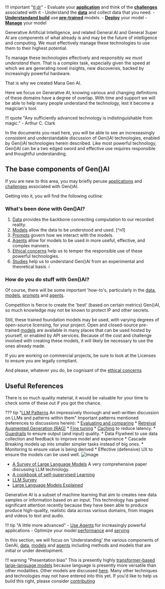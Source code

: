 !!! important "[tl;dr](#tldr)"
    - Evaluate your [**application**](./overview/applications.md) and think of the [**challenges**](./overview/challenges.md) associated with it
    - Understand the [**data**](./data/index.md) and collect data that you need.
    - [**Understandand build**](architectures/index.md) use [**pre-trained**](architectures/pre_trained_models.md) models.
    - [**Deploy**](../Using/deploying/index.md) your model
    - [**Manage**](../Managen.ai/index.md) your model

Generative Artificial Intelligence, and related General AI and General Super AI are components of what already is and may be the future of intelligence and computing. We must effectively manage these technologies to use them to their highest potential. 

To manage these technologies effectively and responsibly _we must understand them_. That is a complex task, especially given the speed at which we are generating novel insights, new discoveries, backed by increasingly powerful hardware. 

That is why we created Mana Gen AI. 

Here we focus on Generative AI, knowing various and changing definitions of these domains have a degree of overlap. With time and support we will be able to help many people understand the technology, lest it become a magician's tool. 

!!! quote "Any sufficiently advanced technology is indistinguishable from magic."
    - Arthur C. Clark

In the documents you read here, you will be able to see an increseasingly consistent and understandable discussion of Gen()AI technologies, enabled by Gen()AI technologies herein described.  Like most powerful technology, Gen()AI can be a two edged sword and effective use requires responsible and thoughtful understanding. 

## The base components of Gen()AI

If you are new to this area, you may briefly peruse [applications](overview/applications.md) and [challenges](overview/challenges.md) associated with Gen()AI. 

Getting into it, you will find the following outline: 

### What's been done with Gen()AI?

1. [Data](data/index.md) provides the backbone connecting computation to our recorded reality.
1. [Models](architectures/index.md) allow the data to be understood and used. [^n1]
1. [Prompts](prompting/index.md) govern how we interact with the models.
1. [Agents](agents/index.md) allow for models to be used in more useful, effective, and complex manners.
1. [Ethical concerns](../Using/ethically/index.md) help us to temper the responsible use of these powerful technologies.
1. [Studies](studies/studies.md) help us to understand Gen()AI from an experimental and theoretical basis. 
i


### How do you do stuff with Gen()AI?

Of course, there will be some important 'how-to's, particularly in the [data](data/index.md), [models](architectures/index.md), [prompts](prompting/index.md) and [agents](./agents/index.md). 

Competition is fierce to create the 'best' (based on certain metrics) Gen()AI, so much knowledge may not be known to protect IP and other secrets.

Still, these trained foundation models may be used, with varying degrees of open-source licensing, for your project. Open and closed-source pre-trained [models](architectures/pre_trained_models.md) are available in many places that can be used hosted by yourself, or enabled by API services. Because of the cost and challenge involved with creating these models, it will likely be necessary to use the ones already made. 

If you are working on commercial projects, be sure to look at the Licenses to ensure you are legally compliant. 

And please, whatever you do, be cognisant of the [ethical concerns](../Using/ethically/index.md)

## Useful References 

There is so much quality material, it would be valuable for your time to check some of these out if you got the chance. 


??? tip "[LLM Patterns](https://eugeneyan.com/writing/llm-patterns/) An impressively thorough and well-written discussion on LLMs and patterns within them"
    Important patterns mentioned (references to discussions herein):
    * [Evaluating and comparing](architectures/evaluating_and_comparing.md)
    * [Retreival Augmented Generation (RAG)](agents/rag.md)
    * [Fine tuning](architectures/alignment.md#finetuning)
    * [Caching](agents/memory.md#caching) to reduce latency. 
    * [Guardrails](agents/interpreters.md#guardrails) to ensure output (and input) quality.
    * Data Flywheel to use data collection and feedback to improve model and experience
    * Cascade Breaking models up into smaller simpler tasks instead of big ones.
    * Monitoring to ensure value is being derived
    * Effective (defensive) UX to ensure the models can be used well. 
    ![image](https://github.com/ianderrington/genai/assets/76016868/fd03db2c-c695-4f52-8306-062fad5c3779)


- [A Survey of Large Language Models](https://arxiv.org/pdf/2303.18223.pdf) A very comprehensive paper discussing LLM technology. 
- [A cookbook of self-supervised Learning](https://arxiv.org/pdf/2304.12210.pdf) 
- [LLM Survey](https://github.com/RUCAIBox/LLMSurvey)
- [Large Language Models Explained](https://www.understandingai.org/p/large-language-models-explained-with)


Generative AI is a subset of machine learning that aim to creates new data samples or information based on an input. This technology has gained significant attention recently because they have been able to produce produce high-quality, realistic data across various domains, from images and videos to text and audio.

!!! tip "A little more advanced"
    - [Use Agents](agents/index.md) for increasingly powerful applications
    - Optimize your model [performance](architectures/optimizing_hyper_parameters.md) and [serving](architectures/optimization.md)

In this section, we will focus on 'Understanding' the various components of GenAI, [data](./data/index.md), [models](./architectures/index.md) and [agents](./agents/index.md) including methods and models that are initial or under development. 

!!! warning "Presentation bias"
    This is presently highly [transformer-based large-language models](architectures/models/transformers.md) because language is presently more versatile than other modalities. Other models are discussed [here](architectures/models/index.md). Many other techniques and technologies may not have entered into this yet. If you'd like to help us build this right, please consider [contributing](../Managen.ai/contributing.md)
